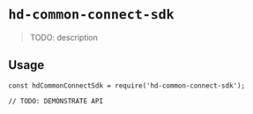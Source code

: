 # `hd-common-connect-sdk`

> TODO: description

## Usage

```
const hdCommonConnectSdk = require('hd-common-connect-sdk');

// TODO: DEMONSTRATE API
```
